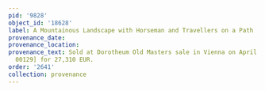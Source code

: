 ```yaml
---
pid: '9828'
object_id: '18628'
label: A Mountainous Landscape with Horseman and Travellers on a Path
provenance_date:
provenance_location:
provenance_text: Sold at Dorotheum Old Masters sale in Vienna on April 19, 2016 [Lot
  00129] for 27,310 EUR.
order: '2641'
collection: provenance
---
```

